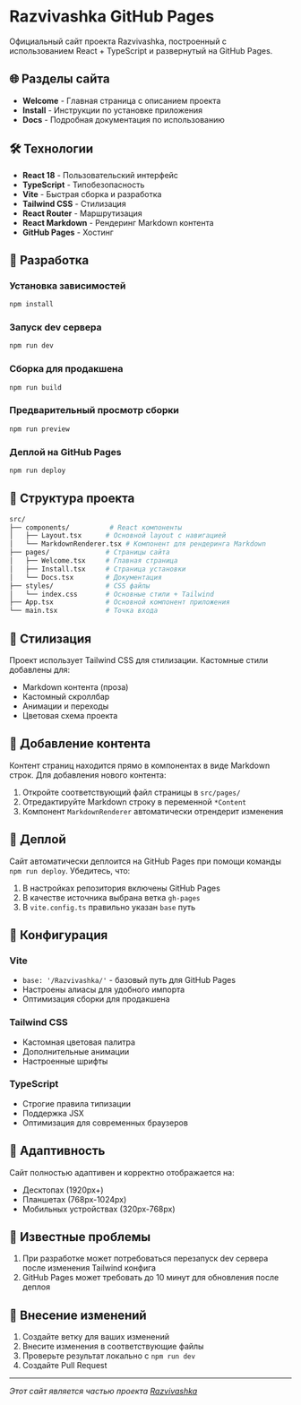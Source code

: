 # Razvivashka GitHub Pages

Официальный сайт проекта Razvivashka, построенный с использованием React + TypeScript и развернутый на GitHub Pages.

## 🌐 Разделы сайта

- **Welcome** - Главная страница с описанием проекта
- **Install** - Инструкции по установке приложения
- **Docs** - Подробная документация по использованию

## 🛠️ Технологии

- **React 18** - Пользовательский интерфейс
- **TypeScript** - Типобезопасность
- **Vite** - Быстрая сборка и разработка
- **Tailwind CSS** - Стилизация
- **React Router** - Маршрутизация
- **React Markdown** - Рендеринг Markdown контента
- **GitHub Pages** - Хостинг

## 🚀 Разработка

### Установка зависимостей
```bash
npm install
```

### Запуск dev сервера
```bash
npm run dev
```

### Сборка для продакшена
```bash
npm run build
```

### Предварительный просмотр сборки
```bash
npm run preview
```

### Деплой на GitHub Pages
```bash
npm run deploy
```

## 📁 Структура проекта

```bash
src/
├── components/          # React компоненты
│   ├── Layout.tsx      # Основной layout с навигацией
│   └── MarkdownRenderer.tsx # Компонент для рендеринга Markdown
├── pages/              # Страницы сайта
│   ├── Welcome.tsx     # Главная страница
│   ├── Install.tsx     # Страница установки
│   └── Docs.tsx        # Документация
├── styles/             # CSS файлы
│   └── index.css       # Основные стили + Tailwind
├── App.tsx             # Основной компонент приложения
└── main.tsx            # Точка входа
```

## 🎨 Стилизация

Проект использует Tailwind CSS для стилизации. Кастомные стили добавлены для:
- Markdown контента (проза)
- Кастомный скроллбар
- Анимации и переходы
- Цветовая схема проекта

## 📝 Добавление контента

Контент страниц находится прямо в компонентах в виде Markdown строк. Для добавления нового контента:

1. Откройте соответствующий файл страницы в `src/pages/`
2. Отредактируйте Markdown строку в переменной `*Content`
3. Компонент `MarkdownRenderer` автоматически отрендерит изменения

## 🚀 Деплой

Сайт автоматически деплоится на GitHub Pages при помощи команды `npm run deploy`. Убедитесь, что:

1. В настройках репозитория включены GitHub Pages
2. В качестве источника выбрана ветка `gh-pages`
3. В `vite.config.ts` правильно указан `base` путь

## 🔧 Конфигурация

### Vite
- `base: '/Razvivashka/'` - базовый путь для GitHub Pages
- Настроены алиасы для удобного импорта
- Оптимизация сборки для продакшена

### Tailwind CSS
- Кастомная цветовая палитра
- Дополнительные анимации
- Настроенные шрифты

### TypeScript
- Строгие правила типизации
- Поддержка JSX
- Оптимизация для современных браузеров

## 📱 Адаптивность

Сайт полностью адаптивен и корректно отображается на:
- Десктопах (1920px+)
- Планшетах (768px-1024px)
- Мобильных устройствах (320px-768px)

## 🐛 Известные проблемы

1. При разработке может потребоваться перезапуск dev сервера после изменения Tailwind конфига
2. GitHub Pages может требовать до 10 минут для обновления после деплоя

## 🤝 Внесение изменений

1. Создайте ветку для ваших изменений
2. Внесите изменения в соответствующие файлы
3. Проверьте результат локально с `npm run dev`
4. Создайте Pull Request

---

*Этот сайт является частью проекта [Razvivashka](https://github.com/Impirs/Razvivashka)*
